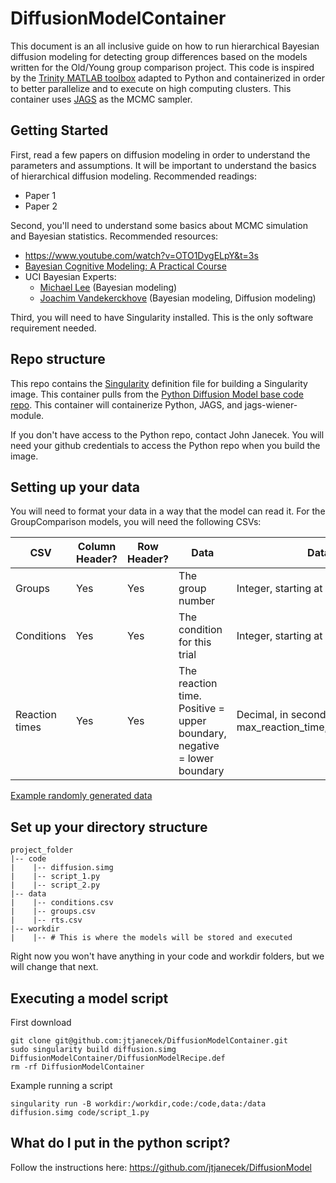# DiffusionModelContainer
This document is an all inclusive guide on how to run hierarchical Bayesian diffusion modeling for detecting group differences based on the models written for the Old/Young group comparison project. This code is inspired by the  [Trinity MATLAB toolbox](https://github.com/joachimvandekerckhove/trinity) adapted to Python and containerized in order to better parallelize and to execute on high computing clusters. This container uses [JAGS](https://en.wikipedia.org/wiki/Just_another_Gibbs_sampler) as the MCMC sampler.

## Getting Started
First, read a few papers on diffusion modeling in order to understand the parameters and assumptions. It will be important to understand the basics of hierarchical diffusion modeling. Recommended readings: 
- Paper 1
- Paper 2

Second, you'll need to understand some basics about MCMC simulation and Bayesian statistics. Recommended resources:
- https://www.youtube.com/watch?v=OTO1DygELpY&t=3s
- [Bayesian Cognitive Modeling: A Practical Course](https://bayesmodels.com/)
- UCI Bayesian Experts:
	- [Michael Lee](https://faculty.sites.uci.edu/mdlee/bgm/) (Bayesian modeling)
	- [Joachim Vandekerckhove](https://www.faculty.uci.edu/profile.cfm?faculty_id=6237) (Bayesian modeling, Diffusion modeling)

Third, you will need to have Singularity installed. This is the only software requirement needed.


## Repo structure
This repo contains the [Singularity](https://sylabs.io/guides/3.5/user-guide/introduction.html) definition file for building a Singularity image. This container pulls from the [Python Diffusion Model base code repo](https://github.com/jtjanecek/DiffusionModel). This container will containerize Python, JAGS, and jags-wiener-module. 

If you don't have access to the Python repo, contact John Janecek. You will need your github credentials to access the Python repo when you build the image.

## Setting up your data
You will need to format your data in a way that the model can read it. For the GroupComparison models, you will need the following CSVs:

| CSV            | Column Header? | Row Header? | Data                                                                    | Data type                                                               |
|----------------|----------------|-------------|-------------------------------------------------------------------------|-------------------------------------------------------------------------|
| Groups         | Yes            | Yes         | The group number                                                        | Integer, starting at 1                                                  |
| Conditions     | Yes            | Yes         | The condition for this trial                                            | Integer, starting at 1                                                  |
| Reaction times | Yes            | Yes         | The reaction time. Positive = upper boundary, negative = lower boundary | Decimal, in seconds. Bounds are [-max_reaction_time,+max_reaction_time] |

[Example randomly generated data](https://github.com/jtjanecek/DiffusionModel/tree/master/example_inputs)


## Set up your directory structure
```
project_folder
|-- code
|    |-- diffusion.simg
|    |-- script_1.py 
|    |-- script_2.py
|-- data
|    |-- conditions.csv 
|    |-- groups.csv
|    |-- rts.csv 
|-- workdir
|    |-- # This is where the models will be stored and executed
```
Right now you won't have anything in your code and workdir folders, but we will change that next. 

## Executing a model script
First download 
```
git clone git@github.com:jtjanecek/DiffusionModelContainer.git
sudo singularity build diffusion.simg DiffusionModelContainer/DiffusionModelRecipe.def
rm -rf DiffusionModelContainer
```




Example running a script
```
singularity run -B workdir:/workdir,code:/code,data:/data diffusion.simg code/script_1.py
```

## What do I put in the python script?
Follow the instructions here: https://github.com/jtjanecek/DiffusionModel


